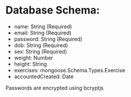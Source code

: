 # Database Schema:
- name: String (Required)
- email: String (Required)
- password: String (Required)
- dob: String (Required)
- sex: String (Required)
- weight: Number
- height: String
- exercises: mongoose.Schema.Types.Exercise
- accountedCreated: Date

Passwords are encrypted using bcryptjs